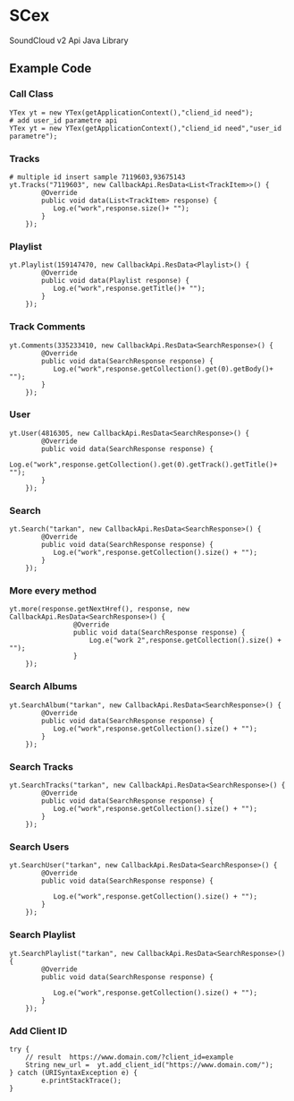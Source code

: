 # SCex
 SoundCloud v2 Api Java Library
 
## Example Code

### Call Class
	YTex yt = new YTex(getApplicationContext(),"cliend_id need");
	# add user_id parametre api
	YTex yt = new YTex(getApplicationContext(),"cliend_id need","user_id parametre");
### Tracks

	# multiple id insert sample 7119603,93675143
	yt.Tracks("7119603", new CallbackApi.ResData<List<TrackItem>>() {
            @Override
            public void data(List<TrackItem> response) {
               Log.e("work",response.size()+ "");
            }
        });
		
### Playlist
	yt.Playlist(159147470, new CallbackApi.ResData<Playlist>() {
            @Override
            public void data(Playlist response) {
               Log.e("work",response.getTitle()+ "");
            }
        });
### Track Comments
	yt.Comments(335233410, new CallbackApi.ResData<SearchResponse>() {
            @Override
            public void data(SearchResponse response) {
               Log.e("work",response.getCollection().get(0).getBody()+ "");
            }
        });		
### User
	yt.User(4816305, new CallbackApi.ResData<SearchResponse>() {
            @Override
            public void data(SearchResponse response) {
               Log.e("work",response.getCollection().get(0).getTrack().getTitle()+ "");
            }
        });		
### Search
	yt.Search("tarkan", new CallbackApi.ResData<SearchResponse>() {
            @Override
            public void data(SearchResponse response) {
               Log.e("work",response.getCollection().size() + "");
            }
        });	
### More every method
	yt.more(response.getNextHref(), response, new CallbackApi.ResData<SearchResponse>() {
                    @Override
                    public void data(SearchResponse response) {
                        Log.e("work 2",response.getCollection().size() + "");
                    }
		});
### Search Albums
	yt.SearchAlbum("tarkan", new CallbackApi.ResData<SearchResponse>() {
            @Override
            public void data(SearchResponse response) {
               Log.e("work",response.getCollection().size() + "");
            }
        });
### Search Tracks
	yt.SearchTracks("tarkan", new CallbackApi.ResData<SearchResponse>() {
            @Override
            public void data(SearchResponse response) {
               Log.e("work",response.getCollection().size() + "");
            }
        });		
		
### Search Users		
	yt.SearchUser("tarkan", new CallbackApi.ResData<SearchResponse>() {
            @Override
            public void data(SearchResponse response) {

               Log.e("work",response.getCollection().size() + "");
            }
        });
### Search Playlist		
	yt.SearchPlaylist("tarkan", new CallbackApi.ResData<SearchResponse>() {
            @Override
            public void data(SearchResponse response) {

               Log.e("work",response.getCollection().size() + "");
            }
        });
### Add Client ID
	try {
		// result  https://www.domain.com/?client_id=example
		String new_url =  yt.add_client_id("https://www.domain.com/");
    } catch (URISyntaxException e) {
            e.printStackTrace();
    }